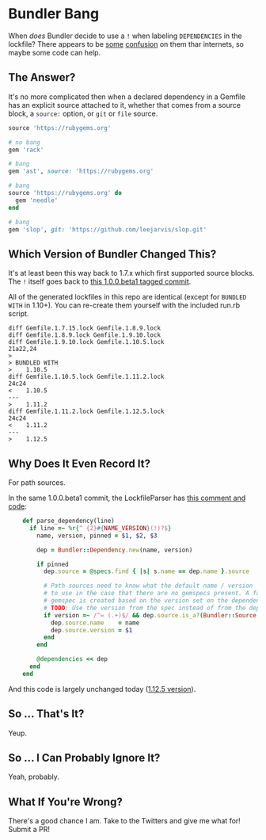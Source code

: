 # Bundler Bang

When _does_ Bundler decide to use a `!` when labeling `DEPENDENCIES` in the lockfile? There appears to be
[some](https://github.com/bundler/bundler/issues/3502)
[confusion](https://groups.google.com/forum/#!topic/ruby-bundler/QxlNGzK3rEY) on them thar internets, so maybe
some code can help.

## The Answer?

It's no more complicated then when a declared dependency in a Gemfile has an explicit source attached to it,
whether that comes from a source block, a `source:` option, or `git` or `file` source.

```ruby
source 'https://rubygems.org'

# no bang
gem 'rack'

# bang
gem 'ast', source: 'https://rubygems.org'

# bang
source 'https://rubygems.org' do
  gem 'needle'
end

# bang
gem 'slop', git: 'https://github.com/leejarvis/slop.git'
```

## Which Version of Bundler Changed This?

It's at least been this way back to 1.7.x which first supported source blocks. The `!` itself goes back to
[this 1.0.0.beta1 tagged commit](https://github.com/bundler/bundler/blob/2b9094e9d0f0cc21d8acf503da98fd908e29f6ff/lib/bundler/dependency.rb#L28).

All of the generated lockfiles in this repo are identical (except for `BUNDLED WITH` in 1.10+). You can re-create
them yourself with the included run.rb script.

```
diff Gemfile.1.7.15.lock Gemfile.1.8.9.lock
diff Gemfile.1.8.9.lock Gemfile.1.9.10.lock
diff Gemfile.1.9.10.lock Gemfile.1.10.5.lock
21a22,24
>
> BUNDLED WITH
>    1.10.5
diff Gemfile.1.10.5.lock Gemfile.1.11.2.lock
24c24
<    1.10.5
---
>    1.11.2
diff Gemfile.1.11.2.lock Gemfile.1.12.5.lock
24c24
<    1.11.2
---
>    1.12.5
```

## Why Does It Even Record It?

For path sources.

In the same 1.0.0.beta1 commit, the LockfileParser has
[this comment and code](https://github.com/bundler/bundler/blob/2b9094e9d0f0cc21d8acf503da98fd908e29f6ff/lib/bundler/lockfile_parser.rb#L52-L73):

```ruby
    def parse_dependency(line)
      if line =~ %r{^ {2}#{NAME_VERSION}(!)?$}
        name, version, pinned = $1, $2, $3

        dep = Bundler::Dependency.new(name, version)

        if pinned
          dep.source = @specs.find { |s| s.name == dep.name }.source

          # Path sources need to know what the default name / version
          # to use in the case that there are no gemspecs present. A fake
          # gemspec is created based on the version set on the dependency
          # TODO: Use the version from the spec instead of from the dependency
          if version =~ /^= (.+)$/ && dep.source.is_a?(Bundler::Source::Path)
            dep.source.name    = name
            dep.source.version = $1
          end
        end

        @dependencies << dep
      end
    end
```

And this code is largely unchanged today
([1.12.5 version](https://github.com/bundler/bundler/blob/a65a2db118ed714586ac4c56a0584c97bf0305df/lib/bundler/lockfile_parser.rb#L172-L197)).

## So ... That's It?

Yeup.

## So ... I Can Probably Ignore It?

Yeah, probably.

## What If You're Wrong?

There's a good chance I am. Take to the Twitters and give me what for! Submit a PR!
